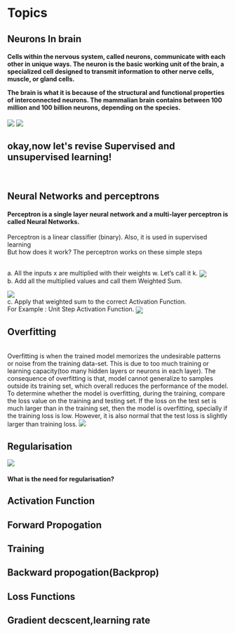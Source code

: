 <html>
<h1>Topics</h1>
<h2>Neurons In brain</h2>
  <h4>Cells within the nervous system, called neurons, communicate with each other in unique ways. The neuron is the basic working unit of the brain, a specialized cell designed to transmit information to other nerve cells, muscle, or gland cells.
    
The brain is what it is because of the structural and functional properties of interconnected neurons. The mammalian brain contains between 100 million and 100 billion neurons, depending on the species.
</h4>
<img src="http://www.brainfacts.org/-/media/Brainfacts2/Brain-Anatomy-and-Function/Anatomy/Article-Images/Neuron-Illustration.jpg?la=en&hash=1D4882EC74F982F033F232C296ADF8E5EB1D9F64" label=image />
<img src="http://www.quickmeme.com/img/4f/4f6426cff43d5fded163b8c294d007b022eda8a18344b21fe7be3b8c69afbc25.jpg" label=image3 </img>
<h2>okay,now let's revise Supervised and unsupervised learning!</h2>
</br>

<h2>Neural Networks and perceptrons</h2>
<h4>Perceptron is a single layer neural network and a multi-layer perceptron is called Neural Networks.</h4>
Perceptron is a linear classifier (binary). Also, it is used in supervised learning
</br>But how does it work?
The perceptron works on these simple steps

</br>a. All the inputs x are multiplied with their weights w. Let’s call it k.
<img src="https://cdn-images-1.medium.com/max/800/1*_Zy1C83cnmYUdETCeQrOgA.png" label=image4 align="center" />
</br>b. Add all the multiplied values and call them Weighted Sum.

<img src="https://cdn-images-1.medium.com/max/800/1*xFd9VQnUM1H0kiCENsoYxg.gif" align="center" label=image5 />
</br>c. Apply that weighted sum to the correct Activation Function.
</br>For Example : Unit Step Activation Function.
<img src="https://cdn-images-1.medium.com/max/800/1*0iOzeMS3s-3LTU9hYH9ryg.png"  label=image6 align="center" />

<h2>Overfitting</h2>
</br>Overfitting is when the trained model memorizes the undesirable patterns or noise from the training data-set. This is due to too much training or learning capacity(too many hidden layers or neurons in each layer). The consequence of overfitting is that, model cannot generalize to samples outside its training set, which overall reduces the performance of the model. To determine whether the model is overfitting, during the training, compare the loss value on the training and testing set. If the loss on the test set is much larger than in the training set, then the model is overfitting, specially if the training loss is low. However, it is also normal that the test loss is slightly larger than training loss.


<img src="https://cdn-images-1.medium.com/max/1200/1*cdvfzvpkJkUudDEryFtCnA.png" label=image2 />
<h2>Regularisation</h2>
<img src="https://cdn-images-1.medium.com/max/800/1*zYfwoRcih4jzyDP3j3aVmQ.png" label=image3 />
<h4> What is the need for regularisation? </h4>



<h2>Activation Function</h2>
<h2>Forward Propogation</h2>
<h2>Training</h2>
<h2>Backward propogation(Backprop)</h2>
<h2>Loss Functions</h2>
<h2>Gradient decscent,learning rate</h2>
</html>
